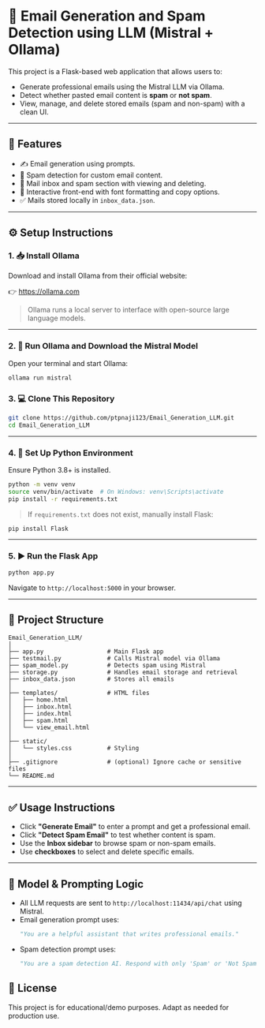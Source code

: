# 📧 Email Generation and Spam Detection using LLM (Mistral + Ollama)

This project is a Flask-based web application that allows users to:
- Generate professional emails using the Mistral LLM via Ollama.
- Detect whether pasted email content is **spam** or **not spam**.
- View, manage, and delete stored emails (spam and non-spam) with a clean UI.

---

## 🔧 Features

- ✍️ Email generation using prompts.
- 🚫 Spam detection for custom email content.
- 📨 Mail inbox and spam section with viewing and deleting.
- 🎨 Interactive front-end with font formatting and copy options.
- ✅ Mails stored locally in `inbox_data.json`.

---

## ⚙️ Setup Instructions

### 1. 📥 Install Ollama

Download and install Ollama from their official website:

👉 https://ollama.com

> Ollama runs a local server to interface with open-source large language models.

---

### 2. 🚀 Run Ollama and Download the Mistral Model

Open your terminal and start Ollama:

```bash
ollama run mistral
```
### 3. 💻 Clone This Repository

```bash
git clone https://github.com/ptpnaji123/Email_Generation_LLM.git
cd Email_Generation_LLM
```

---

### 4. 🐍 Set Up Python Environment

Ensure Python 3.8+ is installed.

```bash
python -m venv venv
source venv/bin/activate  # On Windows: venv\Scripts\activate
pip install -r requirements.txt
```

> If `requirements.txt` does not exist, manually install Flask:
```bash
pip install Flask
```

---

### 5. ▶️ Run the Flask App

```bash
python app.py
```

Navigate to `http://localhost:5000` in your browser.

---

## 📁 Project Structure

```
Email_Generation_LLM/
│
├── app.py                  # Main Flask app
├── testmail.py             # Calls Mistral model via Ollama
├── spam_model.py           # Detects spam using Mistral
├── storage.py              # Handles email storage and retrieval
├── inbox_data.json         # Stores all emails
│
├── templates/              # HTML files
│   ├── home.html
│   ├── inbox.html
│   ├── index.html
│   ├── spam.html
│   └── view_email.html
│
├── static/
│   └── styles.css          # Styling
│
├── .gitignore              # (optional) Ignore cache or sensitive files
└── README.md
```

---

## ✅ Usage Instructions

- Click **"Generate Email"** to enter a prompt and get a professional email.
- Click **"Detect Spam Email"** to test whether content is spam.
- Use the **Inbox sidebar** to browse spam or non-spam emails.
- Use **checkboxes** to select and delete specific emails.

---

## 🧠 Model & Prompting Logic

- All LLM requests are sent to `http://localhost:11434/api/chat` using Mistral.
- Email generation prompt uses:
  ```python
  "You are a helpful assistant that writes professional emails."
  ```
- Spam detection prompt uses:
  ```python
  "You are a spam detection AI. Respond with only 'Spam' or 'Not Spam' based on the email content."
  ```


## 📜 License

This project is for educational/demo purposes. Adapt as needed for production use.
